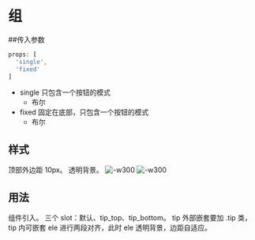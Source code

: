 # 组
##传入参数

```js
props: [
  'single',
  'fixed'
]
```

- single 只包含一个按钮的模式
	- 布尔
- fixed 固定在底部，只包含一个按钮的模式
	- 布尔

## 样式
顶部外边距 10px。
透明背景。
![-w300](http://markdownpic.hq5544.com/2016-04-27-14617501240718.jpg)
![-w300](http://markdownpic.hq5544.com/2016-04-27-14617509545564.jpg)


## 用法
组件引入。
三个 slot：默认、tip_top、tip_bottom。
tip 外部嵌套要加 .tip 类，tip 内可嵌套 ele 进行两段对齐，此时 ele 透明背景，边距自适应。


